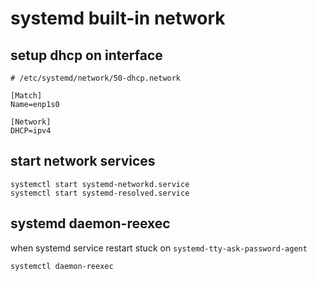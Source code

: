 # systemd built-in network

## setup dhcp on interface

    # /etc/systemd/network/50-dhcp.network

    [Match]
    Name=enp1s0

    [Network]
    DHCP=ipv4

## start network services

    systemctl start systemd-networkd.service
    systemctl start systemd-resolved.service

## systemd daemon-reexec

when systemd service restart stuck on `systemd-tty-ask-password-agent`

    systemctl daemon-reexec
